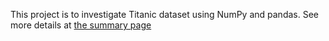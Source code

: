 This project is to investigate Titanic dataset using NumPy and pandas. 
See more details at [the summary page](https://github.com/SamDuan/udacity-data-analyst/blob/master/p2/titanic_data_analysis.pdf) 
